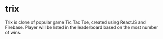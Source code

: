 # trix
Trix is clone of  popular game Tic Tac Toe, created using ReactJS and Firebase. Player will be listed in the leaderboard based on the most number of wins.
